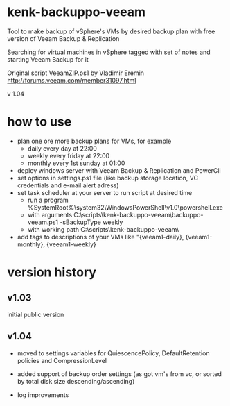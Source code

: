 # kenk-backuppo-veeam
Tool to make backup of vSphere's VMs by desired backup plan with free version of Veeam Backup & Replication

Searching for virtual machines in vSphere tagged with set of notes and starting Veeam Backup for it

Original script VeeamZIP.ps1 by Vladimir Eremin http://forums.veeam.com/member31097.html

v 1.04

# how to use
* plan one ore more backup plans for VMs, for example
    * daily every day at 22:00
    * weekly every friday at 22:00
    * monthly every 1st sunday at 01:00
* deploy windows server with Veeam Backup & Replication and PowerCli
* set options in settings.ps1 file (like backup storage location, VC credentials and e-mail alert adress)
* set task scheduler at your server to run script at desired time
    * run a program %SystemRoot%\system32\WindowsPowerShell\v1.0\powershell.exe
    * with arguments C:\scripts\kenk-backuppo-veeam\backuppo-veeam.ps1 -sBackupType weekly
    * with working path C:\scripts\kenk-backuppo-veeam\
* add tags to descriptions of your VMs like "{veeam1-daily}, {veeam1-monthly}, {veeam1-weekly}


# version history
## v1.03 
initial public version

## v1.04
* moved to settings variables for QuiescencePolicy, DefaultRetention policies and  CompressionLevel

* added support of backup order settings (as got vm's from vc, or sorted by total disk size descending/ascending)

* log improvements